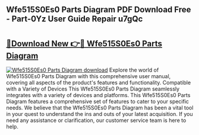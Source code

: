 ## Wfe515S0Es0 Parts Diagram PDF Download Free - Part-0Yz User Guide Repair u7gQc

# <h2><a href="http://dfsrm4b.blite.top/?on=Wfe515S0Es0+Parts+Diagram">🔗Download New 👉🔴 Wfe515S0Es0 Parts Diagram</a></h2>

[![Wfe515S0Es0 Parts Diagram download](https://i.imgur.com/lujVjoI.png)](http://dfsrm4b.blite.top/?on=Wfe515S0Es0+Parts+Diagram)
Explore the world of Wfe515S0Es0 Parts Diagram with this comprehensive user manual, covering all aspects of the product's features and functionality. Compatible with a Variety of Devices This Wfe515S0Es0 Parts Diagram seamlessly integrates with a variety of devices and platforms. This Wfe515S0Es0 Parts Diagram features a comprehensive set of features to cater to your specific needs. We believe that the Wfe515S0Es0 Parts Diagram has been a vital tool in your quest to understand the ins and outs of your latest acquisition. If you need any assistance or clarification, our customer service team is here to help.
